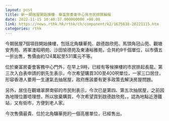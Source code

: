 ```yaml
---
layout: post
title: 新一期居屋開始揀樓　樂富房委會中心外市民排隊輪候
date: 2022-11-15 10:40:37.000000000 +08:00
link: https://news.rthk.hk/rthk/ch/component/k2/1675638-20221115.htm
categories: rthk
---
```


今期居屋7個項目開始揀樓，包括北角驥華苑、啟德啟欣苑、馬頭角冠山苑、觀塘安秀苑、將軍澳昭明苑、沙田愉德苑及東涌裕雅苑，合共約9千個單位，以市價五一折出售，售價由約124萬起至531萬元不等。

位於樂富房委會客務中心門外，在早上9時，已經有等候揀樓的市民排起長龍。第三次入白表申請的劉先生表示，今次希望購買300至400呎單位，一家三口居住，形容香港人要用一生運氣去抽居屋，政府應該要有更多政策去解決房屋問題。

另外，居住在觀塘翠屏南邨的市民則表示，今次已是第四、第五次抽居屋，之前因為地理位置唔理想，所以放棄購買，今次希望買到啟德啟欣苑，，認為地點近港鐵站，又有街市，方便到老人家。

今次售價最貴、位於北角驥華苑的一個高層單位，已經售出。
